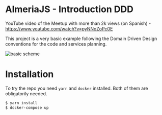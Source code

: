 # AlmeriaJS - Introduction DDD

YouTube video of the Meetup with more than 2k views (on Spanish) - https://www.youtube.com/watch?v=pyNNoZoPc0E

This project is a very basic example following the Domain Driven Design conventions for the code and services planning.

![basic scheme](https://s3.amazonaws.com/media-p.slid.es/uploads/1314266/images/7313427/pasted-from-clipboard.png)

# Installation

To try the repo you need `yarn` and `docker` installed. Both of them are obligatorily needed.

```bash
$ yarn install
$ docker-compose up
```
